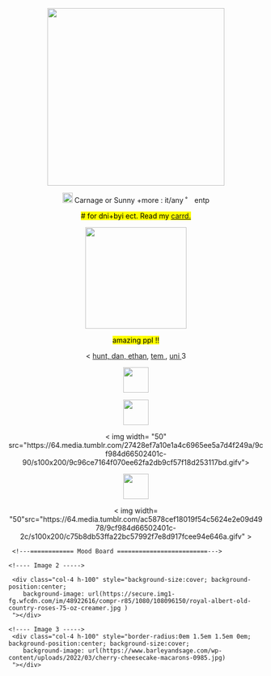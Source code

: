 <!---me when me when code--->


<p

<p align="center">
<img width= "350" src="https://64.media.tumblr.com/7a4f08e737b245a9d3c32dde24dc0334/484f219aceab51ca-4e/s1280x1920/960c1c888257d6054a64e37b961a7c7f2c542ec9.pnj">
</p>
<p></p>
<!----text--->

<p align="center"> <img width= "20" src="https://images-wixmp-ed30a86b8c4ca887773594c2.wixmp.com/f/dc6219b5-cf79-4528-b403-e02e9c0ae643/dag8pgi-49c3bc2d-26f6-459e-98a2-88f91617efa5.gif?token=eyJ0eXAiOiJKV1QiLCJhbGciOiJIUzI1NiJ9.eyJzdWIiOiJ1cm46YXBwOjdlMGQxODg5ODIyNjQzNzNhNWYwZDQxNWVhMGQyNmUwIiwiaXNzIjoidXJuOmFwcDo3ZTBkMTg4OTgyMjY0MzczYTVmMGQ0MTVlYTBkMjZlMCIsIm9iaiI6W1t7InBhdGgiOiJcL2ZcL2RjNjIxOWI1LWNmNzktNDUyOC1iNDAzLWUwMmU5YzBhZTY0M1wvZGFnOHBnaS00OWMzYmMyZC0yNmY2LTQ1OWUtOThhMi04OGY5MTYxN2VmYTUuZ2lmIn1dXSwiYXVkIjpbInVybjpzZXJ2aWNlOmZpbGUuZG93bmxvYWQiXX0.7wPsixwXJs3mOAUcm02kHJ5_1cjt3aoeb5Lm6qUwQyo"> Carnage or Sunny +more : it/any ˚<img width= "10" src="https://images-wixmp-ed30a86b8c4ca887773594c2.wixmp.com/f/56613871-de84-49fc-b1c1-f9fd0f796461/dah414e-8c05396e-0b42-4bdb-a98f-052e1a12f44e.png?token=eyJ0eXAiOiJKV1QiLCJhbGciOiJIUzI1NiJ9.eyJzdWIiOiJ1cm46YXBwOjdlMGQxODg5ODIyNjQzNzNhNWYwZDQxNWVhMGQyNmUwIiwiaXNzIjoidXJuOmFwcDo3ZTBkMTg4OTgyMjY0MzczYTVmMGQ0MTVlYTBkMjZlMCIsIm9iaiI6W1t7InBhdGgiOiJcL2ZcLzU2NjEzODcxLWRlODQtNDlmYy1iMWMxLWY5ZmQwZjc5NjQ2MVwvZGFoNDE0ZS04YzA1Mzk2ZS0wYjQyLTRiZGItYTk4Zi0wNTJlMWExMmY0NGUucG5nIn1dXSwiYXVkIjpbInVybjpzZXJ2aWNlOmZpbGUuZG93bmxvYWQiXX0.WVwzffxXJSYfDFmfXib1UtYsosUysgmkkmWkZ39TSj4"> entp </p>


<!---info--->

<p align="center"> <mark> # for dni+byi ect. Read my <a href="https://localmeatgribder.carrd.co/">carrd.</a>  </p>

<!-----image--->

<!----divider--->
<p align="center">
<img width= "200" src="https://images-wixmp-ed30a86b8c4ca887773594c2.wixmp.com/f/0f92c582-5de5-4807-af64-13c5f36b40a5/dcn5mjb-95f9bada-ab9d-49b0-8d58-10bbf0391574.png?token=eyJ0eXAiOiJKV1QiLCJhbGciOiJIUzI1NiJ9.eyJzdWIiOiJ1cm46YXBwOjdlMGQxODg5ODIyNjQzNzNhNWYwZDQxNWVhMGQyNmUwIiwiaXNzIjoidXJuOmFwcDo3ZTBkMTg4OTgyMjY0MzczYTVmMGQ0MTVlYTBkMjZlMCIsIm9iaiI6W1t7InBhdGgiOiJcL2ZcLzBmOTJjNTgyLTVkZTUtNDgwNy1hZjY0LTEzYzVmMzZiNDBhNVwvZGNuNW1qYi05NWY5YmFkYS1hYjlkLTQ5YjAtOGQ1OC0xMGJiZjAzOTE1NzQucG5nIn1dXSwiYXVkIjpbInVybjpzZXJ2aWNlOmZpbGUuZG93bmxvYWQiXX0.hVSZ18Xt8iFL16yYHpxTn05_vEymgyaeZNzSIyWPApY" >
</p>

<!-----text---->

<!-----friends!!!--->
<p align="center"> <mark> amazing ppl !! </mark> 
 <p></p>
                                                                         
  <p align="center"> < <a href="https://github.com/sennadead"> hunt, <a href="https://github.com/DANZNC">dan,   
   <a href="https://www.patreon.com/comfycritters"> ethan</a>, <a href="https://www.patreon.com/Pullinuptoyomomshome"> tem </a>, <a href="https://www.patreon.com/lps_enthusiast"> uni </a> 3 </mark> </p>
<p></p>
   <p align="center">
<img width= "50" src="https://64.media.tumblr.com/36137b6fe636a0b708c76b3d5d959ef3/9cf984d66502401c-92/s100x200/74c3ca36e3fb25b2755b8a14bfd2834db312395a.gifv">
    
   <p align="center">
   <img width= "50" src="https://64.media.tumblr.com/8635f1e9bb31d62a5e93fe885934b9ea/9cf984d66502401c-a3/s100x200/39b1179c6cb29602c8a8de77daabeb14c8ae7c72.gifv" > 
  <p align="center">
  <  img width= "50" src="https://64.media.tumblr.com/27428ef7a10e1a4c6965ee5a7d4f249a/9cf984d66502401c-90/s100x200/9c96ce7164f070ee62fa2db9cf57f18d253117bd.gifv">
   <p align="center">
   <img width= "50"src="https://64.media.tumblr.com/59025bba84d04c45cea35e1156d1e05b/9cf984d66502401c-2b/s100x200/a41f3e2675dc8c002a2bbb02c1a6a4642e4fbed8.gifv">
    <p align="center">
    < img width= "50"src="https://64.media.tumblr.com/ac5878cef18019f54c5624e2e09d4978/9cf984d66502401c-2c/s100x200/c75b8db53ffa22bc57992f7e8d917fcee94e646a.gifv" >

     <!---============ Mood Board =========================--->
<div class="col-12 p-1 pt-2">
<div class="row no-gutters" style="height:70px;">
    <!---- Image 1 ----->
     <div class="col-4 h-100" style="border-radius:1.5em 0em 0em 1.5em; background-position:center; background-size:cover; 
        background-image: url(https://www.foodfaithfitness.com/wp-content/uploads/2021/04/Roasted-Strawberries-photo-683x1024.jpg)
     "> </div>
 
    <!---- Image 2 ----->
    
     <div class="col-4 h-100" style="background-size:cover; background-position:center; 
        background-image: url(https://secure.img1-fg.wfcdn.com/im/48922616/compr-r85/1080/108096150/royal-albert-old-country-roses-75-oz-creamer.jpg )
     "></div>
 
    <!---- Image 3 ----->
     <div class="col-4 h-100" style="border-radius:0em 1.5em 1.5em 0em; background-position:center; background-size:cover; 
        background-image: url(https://www.barleyandsage.com/wp-content/uploads/2022/03/cherry-cheesecake-macarons-0985.jpg)
     "></div> 
